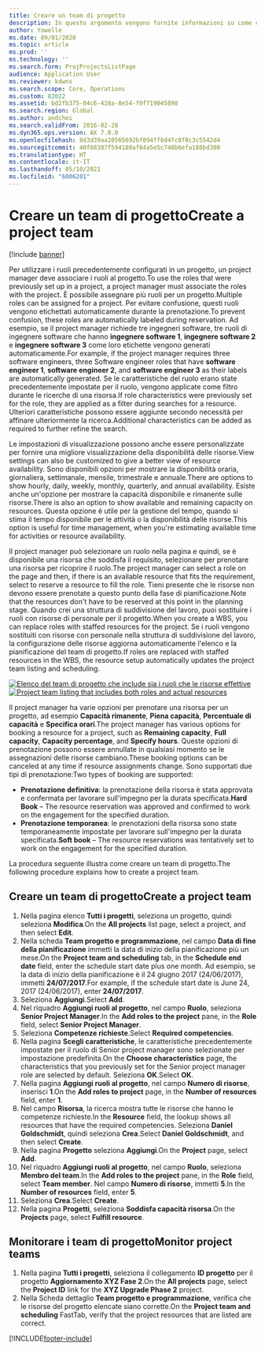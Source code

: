 ```yaml
---
title: Creare un team di progetto
description: In questo argomento vengono fornite informazioni su come creare e gestire i team di progetto.
author: Yowelle
ms.date: 09/01/2020
ms.topic: article
ms.prod: ''
ms.technology: ''
ms.search.form: ProjProjectsListPage
audience: Application User
ms.reviewer: kdwns
ms.search.scope: Core, Operations
ms.custom: 82022
ms.assetid: bd2fb375-84c6-428a-8e54-f0f719045898
ms.search.region: Global
ms.author: andchoi
ms.search.validFrom: 2016-02-28
ms.dyn365.ops.version: AX 7.0.0
ms.openlocfilehash: 8d3d39aa28565692bf894ff8d4fc8f8c3c5542d4
ms.sourcegitcommit: 40f68387f594180af64a5e5c748b6efa188bd300
ms.translationtype: HT
ms.contentlocale: it-IT
ms.lasthandoff: 05/10/2021
ms.locfileid: "6006201"
---
```

# <a name="create-a-project-team"></a><span data-ttu-id="cbcb4-103">Creare un team di progetto</span><span class="sxs-lookup"><span data-stu-id="cbcb4-103">Create a project team</span></span>

[!include [banner](../includes/banner.md)]

<span data-ttu-id="cbcb4-104">Per utilizzare i ruoli precedentemente configurati in un progetto, un project manager deve associare i ruoli al progetto.</span><span class="sxs-lookup"><span data-stu-id="cbcb4-104">To use the roles that were previously set up in a project, a project manager must associate the roles with the project.</span></span> <span data-ttu-id="cbcb4-105">È possibile assegnare più ruoli per un progetto.</span><span class="sxs-lookup"><span data-stu-id="cbcb4-105">Multiple roles can be assigned for a project.</span></span> <span data-ttu-id="cbcb4-106">Per evitare confusione, questi ruoli vengono etichettati automaticamente durante la prenotazione.</span><span class="sxs-lookup"><span data-stu-id="cbcb4-106">To prevent confusion, these roles are automatically labeled during reservation.</span></span> <span data-ttu-id="cbcb4-107">Ad esempio, se il project manager richiede tre ingegneri software, tre ruoli di ingegnere software che hanno **ingegnere software 1**, **ingegnere software 2** e **ingegnere software 3** come loro etichette vengono generati automaticamente.</span><span class="sxs-lookup"><span data-stu-id="cbcb4-107">For example, if the project manager requires three software engineers, three Software engineer roles that have **software engineer 1**, **software engineer 2**, and **software engineer 3** as their labels are automatically generated.</span></span> <span data-ttu-id="cbcb4-108">Se le caratteristiche del ruolo erano state precedentemente impostate per il ruolo, vengono applicate come filtro durante le ricerche di una risorsa.</span><span class="sxs-lookup"><span data-stu-id="cbcb4-108">If role characteristics were previously set for the role, they are applied as a filter during searches for a resource.</span></span> <span data-ttu-id="cbcb4-109">Ulteriori caratteristiche possono essere aggiunte secondo necessità per affinare ulteriormente la ricerca.</span><span class="sxs-lookup"><span data-stu-id="cbcb4-109">Additional characteristics can be added as required to further refine the search.</span></span>

<span data-ttu-id="cbcb4-110">Le impostazioni di visualizzazione possono anche essere personalizzate per fornire una migliore visualizzazione della disponibilità delle risorse.</span><span class="sxs-lookup"><span data-stu-id="cbcb4-110">View settings can also be customized to give a better view of resource availability.</span></span> <span data-ttu-id="cbcb4-111">Sono disponibili opzioni per mostrare la disponibilità oraria, giornaliera, settimanale, mensile, trimestrale e annuale.</span><span class="sxs-lookup"><span data-stu-id="cbcb4-111">There are options to show hourly, daily, weekly, monthly, quarterly, and annual availability.</span></span> <span data-ttu-id="cbcb4-112">Esiste anche un'opzione per mostrare la capacità disponibile e rimanente sulle risorse.</span><span class="sxs-lookup"><span data-stu-id="cbcb4-112">There is also an option to show available and remaining capacity on resources.</span></span> <span data-ttu-id="cbcb4-113">Questa opzione è utile per la gestione del tempo, quando si stima il tempo disponibile per le attività o la disponibilità delle risorse.</span><span class="sxs-lookup"><span data-stu-id="cbcb4-113">This option is useful for time management, when you're estimating available time for activities or resource availability.</span></span>

<span data-ttu-id="cbcb4-114">Il project manager può selezionare un ruolo nella pagina e quindi, se è disponibile una risorsa che soddisfa il requisito, selezionare per prenotare una risorsa per ricoprire il ruolo.</span><span class="sxs-lookup"><span data-stu-id="cbcb4-114">The project manager can select a role on the page and then, if there is an available resource that fits the requirement, select to reserve a resource to fill the role.</span></span> <span data-ttu-id="cbcb4-115">Tieni presente che le risorse non devono essere prenotate a questo punto della fase di pianificazione.</span><span class="sxs-lookup"><span data-stu-id="cbcb4-115">Note that the resources don't have to be reserved at this point in the planning stage.</span></span> <span data-ttu-id="cbcb4-116">Quando crei una struttura di suddivisione del lavoro, puoi sostituire i ruoli con risorse di personale per il progetto.</span><span class="sxs-lookup"><span data-stu-id="cbcb4-116">When you create a WBS, you can replace roles with staffed resources for the project.</span></span> <span data-ttu-id="cbcb4-117">Se i ruoli vengono sostituiti con risorse con personale nella struttura di suddivisione del lavoro, la configurazione delle risorse aggiorna automaticamente l'elenco e la pianificazione del team di progetto.</span><span class="sxs-lookup"><span data-stu-id="cbcb4-117">If roles are replaced with staffed resources in the WBS, the resource setup automatically updates the project team listing and scheduling.</span></span>

<span data-ttu-id="cbcb4-118">[![Elenco del team di progetto che include sia i ruoli che le risorse effettive](./media/projectresourcing03-1024x368.jpg)](./media/projectresourcing03.jpg)</span><span class="sxs-lookup"><span data-stu-id="cbcb4-118">[![Project team listing that includes both roles and actual resources](./media/projectresourcing03-1024x368.jpg)](./media/projectresourcing03.jpg)</span></span> 

<span data-ttu-id="cbcb4-119">Il project manager ha varie opzioni per prenotare una risorsa per un progetto, ad esempio **Capacità rimanente**, **Piena capacità**, **Percentuale di capacità** e **Specifica orari**.</span><span class="sxs-lookup"><span data-stu-id="cbcb4-119">The project manager has various options for booking a resource for a project, such as **Remaining capacity**, **Full capacity**, **Capacity percentage**, and **Specify hours**.</span></span> <span data-ttu-id="cbcb4-120">Queste opzioni di prenotazione possono essere annullate in qualsiasi momento se le assegnazioni delle risorse cambiano.</span><span class="sxs-lookup"><span data-stu-id="cbcb4-120">These booking options can be canceled at any time if resource assignments change.</span></span> <span data-ttu-id="cbcb4-121">Sono supportati due tipi di prenotazione:</span><span class="sxs-lookup"><span data-stu-id="cbcb4-121">Two types of booking are supported:</span></span>

- <span data-ttu-id="cbcb4-122">**Prenotazione definitiva**: la prenotazione della risorsa è stata approvata e confermata per lavorare sull'impegno per la durata specificata.</span><span class="sxs-lookup"><span data-stu-id="cbcb4-122">**Hard Book** – The resource reservation was approved and confirmed to work on the engagement for the specified duration.</span></span>
- <span data-ttu-id="cbcb4-123">**Prenotazione temporanea**: le prenotazioni della risorsa sono state temporaneamente impostate per lavorare sull'impegno per la durata specificata.</span><span class="sxs-lookup"><span data-stu-id="cbcb4-123">**Soft book** – The resource reservations was tentatively set to work on the engagement for the specified duration.</span></span>

<span data-ttu-id="cbcb4-124">La procedura seguente illustra come creare un team di progetto.</span><span class="sxs-lookup"><span data-stu-id="cbcb4-124">The following procedure explains how to create a project team.</span></span>

## <a name="create-a-project-team"></a><span data-ttu-id="cbcb4-125">Creare un team di progetto</span><span class="sxs-lookup"><span data-stu-id="cbcb4-125">Create a project team</span></span>

1. <span data-ttu-id="cbcb4-126">Nella pagina elenco **Tutti i progetti**, seleziona un progetto, quindi seleziona **Modifica**.</span><span class="sxs-lookup"><span data-stu-id="cbcb4-126">On the **All projects** list page, select a project, and then select **Edit**.</span></span>
2. <span data-ttu-id="cbcb4-127">Nella scheda **Team progetto e programmazione**, nel campo **Data di fine della pianificazione** immetti la data di inizio della pianificazione più un mese.</span><span class="sxs-lookup"><span data-stu-id="cbcb4-127">On the **Project team and scheduling** tab, in the **Schedule end date** field, enter the schedule start date plus one month.</span></span> <span data-ttu-id="cbcb4-128">Ad esempio, se la data di inizio della pianificazione è il 24 giugno 2017 (24/06/2017), immetti **24/07/2017**.</span><span class="sxs-lookup"><span data-stu-id="cbcb4-128">For example, if the schedule start date is June 24, 2017 (24/06/2017), enter **24/07/2017**.</span></span>
3. <span data-ttu-id="cbcb4-129">Seleziona **Aggiungi**.</span><span class="sxs-lookup"><span data-stu-id="cbcb4-129">Select **Add**.</span></span>
4. <span data-ttu-id="cbcb4-130">Nel riquadro  **Aggiungi ruoli al progetto**, nel campo **Ruolo**, seleziona **Senior Project Manager**.</span><span class="sxs-lookup"><span data-stu-id="cbcb4-130">In the **Add roles to the project** pane, in the **Role** field, select **Senior Project Manager**.</span></span>
5. <span data-ttu-id="cbcb4-131">Seleziona **Competenze richieste**.</span><span class="sxs-lookup"><span data-stu-id="cbcb4-131">Select **Required competencies**.</span></span>
6. <span data-ttu-id="cbcb4-132">Nella pagina **Scegli caratteristiche**, le caratteristiche precedentemente impostate per il ruolo di Senior project manager sono selezionate per impostazione predefinita.</span><span class="sxs-lookup"><span data-stu-id="cbcb4-132">On the **Choose characteristics** page, the characteristics that you previously set for the Senior project manager role are selected by default.</span></span> <span data-ttu-id="cbcb4-133">Seleziona **OK**.</span><span class="sxs-lookup"><span data-stu-id="cbcb4-133">Select **OK**.</span></span>
7. <span data-ttu-id="cbcb4-134">Nella pagina **Aggiungi ruoli al progetto**, nel campo **Numero di risorse**, inserisci **1**.</span><span class="sxs-lookup"><span data-stu-id="cbcb4-134">On the **Add roles to project** page, in the **Number of resources** field, enter **1**.</span></span>
8. <span data-ttu-id="cbcb4-135">Nel campo **Risorsa**, la ricerca mostra tutte le risorse che hanno le competenze richieste.</span><span class="sxs-lookup"><span data-stu-id="cbcb4-135">In the **Resource** field, the lookup shows all resources that have the required competencies.</span></span> <span data-ttu-id="cbcb4-136">Seleziona **Daniel Goldschmidt**, quindi seleziona **Crea**.</span><span class="sxs-lookup"><span data-stu-id="cbcb4-136">Select **Daniel Goldschmidt**, and then select **Create**.</span></span>
9. <span data-ttu-id="cbcb4-137">Nella pagina **Progetto** seleziona **Aggiungi**.</span><span class="sxs-lookup"><span data-stu-id="cbcb4-137">On the **Project** page, select **Add**.</span></span>
10. <span data-ttu-id="cbcb4-138">Nel riquadro  **Aggiungi ruoli al progetto**, nel campo **Ruolo**, seleziona **Membro del team**.</span><span class="sxs-lookup"><span data-stu-id="cbcb4-138">In the **Add roles to the project** pane, in the **Role** field, select **Team member**.</span></span> <span data-ttu-id="cbcb4-139">Nel campo **Numero di risorse**, immetti **5**.</span><span class="sxs-lookup"><span data-stu-id="cbcb4-139">In the **Number of resources** field, enter **5**.</span></span>
11. <span data-ttu-id="cbcb4-140">Seleziona **Crea**.</span><span class="sxs-lookup"><span data-stu-id="cbcb4-140">Select **Create**.</span></span>
12. <span data-ttu-id="cbcb4-141">Nella pagina **Progetti**, seleziona **Soddisfa capacità risorsa**.</span><span class="sxs-lookup"><span data-stu-id="cbcb4-141">On the **Projects** page, select **Fulfill resource**.</span></span>

## <a name="monitor-project-teams"></a><span data-ttu-id="cbcb4-142">Monitorare i team di progetto</span><span class="sxs-lookup"><span data-stu-id="cbcb4-142">Monitor project teams</span></span>
1. <span data-ttu-id="cbcb4-143">Nella pagina **Tutti i progetti**, seleziona il collegamento **ID progetto** per il progetto **Aggiornamento XYZ Fase 2**.</span><span class="sxs-lookup"><span data-stu-id="cbcb4-143">On the **All projects** page, select the **Project ID** link for the **XYZ Upgrade Phase 2** project.</span></span>
2. <span data-ttu-id="cbcb4-144">Nella Scheda dettaglio **Team progetto e programmazione**, verifica che le risorse del progetto elencate siano corrette.</span><span class="sxs-lookup"><span data-stu-id="cbcb4-144">On the **Project team and scheduling** FastTab, verify that the project resources that are listed are correct.</span></span>


[!INCLUDE[footer-include](../includes/footer-banner.md)]